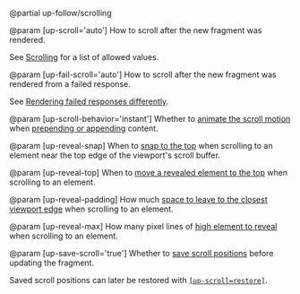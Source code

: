 @partial up-follow/scrolling

@param [up-scroll='auto']
  How to scroll after the new fragment was rendered.

  See [Scrolling](/scrolling) for a list of allowed values.

@param [up-fail-scroll='auto']
  How to scroll after the new fragment was rendered from a failed response.

  See [Rendering failed responses differently](/failed-responses#fail-options).

@param [up-scroll-behavior='instant']
  Whether to [animate the scroll motion](/scroll-tuning#animating-the-scroll-motion)
  when [prepending or appending](/targeting-fragments#appending-or-prepending) content.

@param [up-reveal-snap]
  When to [snap to the top](/scroll-tuning#snapping-to-the-screen-edge)
  when scrolling to an element near the top edge of the viewport's scroll buffer.

@param [up-reveal-top]
  When to [move a revealed element to the top](/scroll-tuning#moving-revealed-elements-to-the-top)
  when scrolling to an element.

@param [up-reveal-padding]
  How much [space to leave to the closest viewport edge](/scroll-tuning#revealing-with-padding)
  when scrolling to an element.

@param [up-reveal-max]
  How many pixel lines of [high element to reveal](/scroll-tuning#revealing-with-padding) when scrolling to an element.

@param [up-save-scroll='true']
  Whether to [save scroll positions](/up.viewport.saveScroll) before updating the fragment.

  Saved scroll positions can later be restored with [`[up-scroll=restore]`](/scrolling#restoring-scroll-positions).
